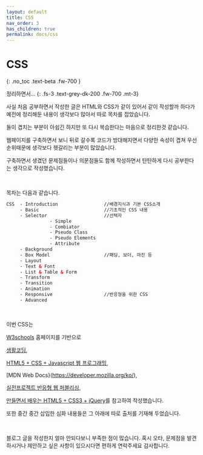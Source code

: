 ```yaml
---
layout: default
title: CSS
nav_order: 3
has_children: true
permalink: docs/css
---
```


# CSS
{: .no_toc .text-beta .fw-700 }

정리하면서...
{: .fs-3 .text-grey-dk-200 .fw-700 .mt-3}

사실 처음 공부하면서 작성한 글은 HTML와 CSS가 같이 있어서 같이 작성할까 하다가 예전에 정리해둔 내용이 생각보다 많아서 따로 목차를 잡았습니다.

둘이 겹치는 부분이 아쉽긴 하지만 또 다시 복습한다는 마음으로 정리한것 같습니다.

웹페이지를 구축하면서 보니 뒤로 갈수록 코드가 방대해지면서 다양한 속성이 겹쳐 우선순위때문에 생각보다 헷갈리는 부분이 많았습니다.

구축하면서 생겼던 문제점들이나 의문점들도 함께 작성하면서 탄탄하게 다시 공부한다는 생각으로 작성했습니다.

<br>

목차는 다음과 같습니다.

```html
CSS  - Introduction                 //배경지식과 기본 CSS소개
     - Basic                        //기초적인 CSS 내용
     - Selector                     //선택자
                - Simple      
                - Combiator 
                - Pseudo Class
                - Pseudo Elements
                - Attribute
     - Background
     - Box Model                    //패딩, 보더, 마진 등
     - Layout
     - Text & Font
     - List & Table & Form
     - Transform
     - Transition
     - Animation
     - Responsive                   //반응형을 위한 CSS
     - Advanced     
```

<br>

이번 CSS는 

[W3schools](https://www.w3schools.com/) 홈페이지를 기반으로

[생활코딩](https://opentutorials.org/module/1),

[HTML5 + CSS + Javascript 웹 프로그래밍](http://www.webprogramming.co.kr/),

[MDN Web Docs}(https://developer.mozilla.org/ko/),

[실전프로젝트 반응형 웹 퍼블리싱](https://book.naver.com/bookdb/book_detail.nhn?bid=7059258), 

[만들면서 배우는 HTML5 + CSS3 + jQuery](https://book.naver.com/bookdb/book_detail.nhn?bid=6837215)를 참고하여 작성했습니다.

또한 중간 중간 삽입한 심화 내용들은 그 아래에 따로 출처를 기재해 두었습니다.

<br>

블로그 글을 작성한지 얼마 안되다보니 부족한 점이 많습니다. 혹시 오타, 문제점을 발견하시거나 제안하고 싶은 사항이 있으시다면 편하게 연락주세요 감사합니다.
